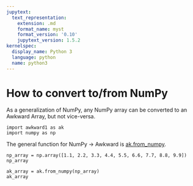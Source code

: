 ```yaml
---
jupytext:
  text_representation:
    extension: .md
    format_name: myst
    format_version: '0.10'
    jupytext_version: 1.5.2
kernelspec:
  display_name: Python 3
  language: python
  name: python3
---
```


How to convert to/from NumPy
============================

As a generalization of NumPy, any NumPy array can be converted to an Awkward Array, but not vice-versa.

```{code-cell} ipython3
import awkward1 as ak
import numpy as np
```

The general function for NumPy → Awkward is [ak.from_numpy](https://awkward-array.readthedocs.io/en/latest/_auto/ak.from_numpy.html).

```{code-cell} ipython3
np_array = np.array([1.1, 2.2, 3.3, 4.4, 5.5, 6.6, 7.7, 8.8, 9.9])
np_array
```

```{code-cell} ipython3
ak_array = ak.from_numpy(np_array)
ak_array
```
